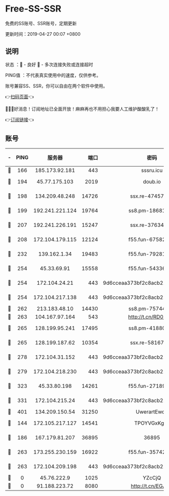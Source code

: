# Free-SS-SSR

免费的SS账号、SSR账号，定期更新

更新时间：2019-04-27 00:07 +0800

## 说明

状态     ：🙂 - 良好 🙁 - 多次连接失败或连接超时

PING值   ：不代表真实使用中的速度，仅供参考。

账号兼容SS、SSR，你可以自由在两个软件中使用。

👉[扫码页面](https://liesauer.github.io/Free-SS-SSR/)👈

🎉🎉🎉好消息！订阅地址已全面开放！麻麻再也不用担心我要人工维护酸酸乳了！

👉[订阅链接](https://www.liesauer.net/yogurt/subscribe?ACCESS_TOKEN=DAYxR3mMaZAsaqUb)👈

## 账号

|-|PING|服务器|端口|密码|加密方式|区域|
|:----:|:----:|:-----:|-----:|:----:|:----:|:----:|
|🙂|166|185.173.92.181|443|sssru.icu|rc4-md5|RU|
|🙂|194|45.77.175.103|2019|doub.io|aes-128-ctr|SG|
|🙂|198|134.209.48.248|14726|ssx.re-47457092|aes-256-cfb|US|
|🙂|199|192.241.221.124|19764|ss8.pm-18681063|aes-256-cfb|US|
|🙂|207|192.241.226.191|15247|ssx.re-37634241|aes-256-cfb|US|
|🙂|208|172.104.179.115|12124|f55.fun-67582155|aes-256-cfb|SG|
|🙂|232|139.162.1.34|19483|f55.fun-79281835|aes-256-cfb|SG|
|🙂|254|45.33.69.91|15558|f55.fun-54336919|aes-256-cfb|US|
|🙂|254|172.104.24.21|443|9d6cceaa373bf2c8acb22e60b6a58be6|aes-256-cfb|US|
|🙂|254|172.104.217.138|443|9d6cceaa373bf2c8acb22e60b6a58be6|aes-256-cfb|US|
|🙂|262|213.183.48.10|14430|ss8.pm-75744161|rc4-md5|RU|
|🙂|263|104.167.97.164|543|http://t.cn/RD0D7sx|rc4-md5|CA|
|🙂|265|128.199.95.241|17495|ss8.pm-41880912|aes-256-cfb|SG|
|🙂|265|128.199.187.62|10354|ssx.re-58167399|aes-256-cfb|SG|
|🙂|278|172.104.31.152|443|9d6cceaa373bf2c8acb22e60b6a58be6|aes-256-cfb|US|
|🙂|279|172.104.218.230|443|9d6cceaa373bf2c8acb22e60b6a58be6|aes-256-cfb|US|
|🙂|323|45.33.80.198|14261|f55.fun-27189216|aes-256-cfb|US|
|🙂|331|172.104.215.24|443|9d6cceaa373bf2c8acb22e60b6a58be6|aes-256-cfb|US|
|🙂|401|134.209.150.54|31250|UwerartEwqe|chacha20|IN|
|🙂|144|172.105.217.127|14541|TPOYVGxKglpi|aes-256-cfb|JP|
|🙂|186|167.179.81.207|36895|36895|aes-256-cfb|JP|
|🙂|263|173.255.230.159|16922|f55.fun-35742732|aes-256-cfb|US|
|🙂|263|172.104.209.198|443|9d6cceaa373bf2c8acb22e60b6a58be6|aes-256-cfb|US|
|🙁|0|45.76.222.9|1025|YZcCjQ|rc4-md5|JP|
|🙁|0|91.188.223.72|8080|http://t.cn/EGJIyrl|rc4-md5|RU|
